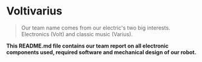 # Voltivarius
> Our team name comes from our electric's two big interests. Electronics (Volt) and classic music (Varius).

**This README.md file contains our team report on all electronic components used, required software and mechanical design of our robot.**
